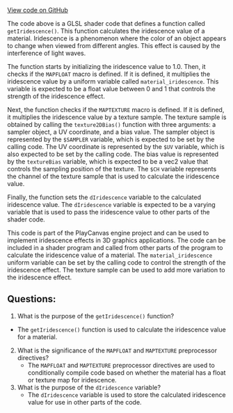 [View code on GitHub](https://github.com/playcanvas/engine/src/scene/shader-lib/chunks/standard/frag/iridescence.js)

The code above is a GLSL shader code that defines a function called `getIridescence()`. This function calculates the iridescence value of a material. Iridescence is a phenomenon where the color of an object appears to change when viewed from different angles. This effect is caused by the interference of light waves.

The function starts by initializing the iridescence value to 1.0. Then, it checks if the `MAPFLOAT` macro is defined. If it is defined, it multiplies the iridescence value by a uniform variable called `material_iridescence`. This variable is expected to be a float value between 0 and 1 that controls the strength of the iridescence effect.

Next, the function checks if the `MAPTEXTURE` macro is defined. If it is defined, it multiplies the iridescence value by a texture sample. The texture sample is obtained by calling the `texture2DBias()` function with three arguments: a sampler object, a UV coordinate, and a bias value. The sampler object is represented by the `$SAMPLER` variable, which is expected to be set by the calling code. The UV coordinate is represented by the `$UV` variable, which is also expected to be set by the calling code. The bias value is represented by the `textureBias` variable, which is expected to be a vec2 value that controls the sampling position of the texture. The `$CH` variable represents the channel of the texture sample that is used to calculate the iridescence value.

Finally, the function sets the `dIridescence` variable to the calculated iridescence value. The `dIridescence` variable is expected to be a varying variable that is used to pass the iridescence value to other parts of the shader code.

This code is part of the PlayCanvas engine project and can be used to implement iridescence effects in 3D graphics applications. The code can be included in a shader program and called from other parts of the program to calculate the iridescence value of a material. The `material_iridescence` uniform variable can be set by the calling code to control the strength of the iridescence effect. The texture sample can be used to add more variation to the iridescence effect.
## Questions: 
 1. What is the purpose of the `getIridescence()` function?
   - The `getIridescence()` function is used to calculate the iridescence value for a material.
2. What is the significance of the `MAPFLOAT` and `MAPTEXTURE` preprocessor directives?
   - The `MAPFLOAT` and `MAPTEXTURE` preprocessor directives are used to conditionally compile code based on whether the material has a float or texture map for iridescence.
3. What is the purpose of the `dIridescence` variable?
   - The `dIridescence` variable is used to store the calculated iridescence value for use in other parts of the code.